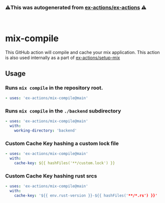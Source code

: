 ### ⚠️This was autogenerated from [ex-actions/ex-actions](https://github.com/ex-actions/ex-actions) ⚠️
&nbsp;

# mix-compile

This GitHub action will compile and cache your mix application. This action is
also used internally as a part of
[ex-actions/setup-mix](https://github.com/ex-actions/setup-mix)

## Usage

### Runs `mix compile` in the repository root.

```yml
- uses: 'ex-actions/mix-compile@main'
```

### Runs `mix compile` in the `./backend` subdirectory

```yml
- uses: 'ex-actions/mix-compile@main'
  with:
    working-directory: 'backend'
```

### Custom Cache Key hashing a custom lock file

```yml
- uses: 'ex-actions/mix-compile@main'
  with:
    cache-key: ${{ hashFiles('**/custom.lock') }}
```

### Custom Cache Key hashing rust srcs

```yml
- uses: 'ex-actions/mix-compile@main'
  with:
    cache-key: '${{ env.rust-version }}-${{ hashFiles('**/*.rs') }}'
```
